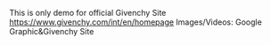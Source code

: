 This is only demo for official Givenchy Site https://www.givenchy.com/int/en/homepage
Images/Videos: Google Graphic&Givenchy Site
